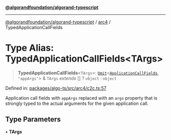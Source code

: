 [**@algorandfoundation/algorand-typescript**](../../README.md)

***

[@algorandfoundation/algorand-typescript](../../README.md) / [arc4](../README.md) / TypedApplicationCallFields

# Type Alias: TypedApplicationCallFields\<TArgs\>

> **TypedApplicationCallFields**\<`TArgs`\>: [`Omit`](../-internal-/type-aliases/Omit.md)\<[`ApplicationCallFields`](../../index/namespaces/itxn/interfaces/ApplicationCallFields.md), `"appArgs"`\> & `TArgs` *extends* \[\] ? `object` : `object`

Defined in: [packages/algo-ts/src/arc4/c2c.ts:57](https://github.com/algorandfoundation/puya-ts/blob/main/packages/algo-ts/src/arc4/c2c.ts#L57)

Application call fields with `appArgs` replaced with an `args` property that is strongly typed to the actual arguments for the
given application call.

## Type Parameters

• **TArgs**
